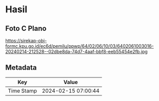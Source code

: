 # Hasil

## Foto C Plano

https://sirekap-obj-formc.kpu.go.id/ec6d/pemilu/ppwp/64/02/06/10/03/6402061003016-20240214-212528--02dbe8da-74d7-4aaf-bbf8-eeb55454e2fb.jpg


## Metadata

| Key        | Value               |
| ---------- | ------------------- |
| Time Stamp | 2024-02-15 07:00:44 |




